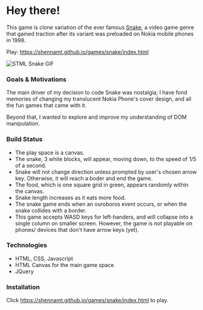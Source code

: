 # Hey there!
This game is clone variation of the ever famous [Snake](https://en.wikipedia.org/wiki/Snake_(video_game_genre) "Snake Wiki"), a video game genre that gained traction after its variant was preloaded on Nokia mobile phones in 1998.

Play: https://shennamt.github.io/games/snake/index.html

![STML Snake GIF](https://media1.giphy.com/media/jAqreL9Cu89mbL9Zfw/giphy.gif?cid=790b7611b6f84984879e90af2fd01d38f3f107b839662a20&rid=giphy.gif&ct=g)
  
### Goals & Motivations
The main driver of my decision to code Snake was nostalgia; I have fond memories of changing my translucent Nokia Phone's cover design, and all the fun games that came with it.

Beyond that, I wanted to explore and improve my understanding of DOM manipulation.
  
### Build Status
- The play space is a canvas.
- The snake, 3 white blocks, will appear, moving down, to the speed of 1/5 of a second.
- Snake will not change direction unless prompted by user's chosen arrow key. Otherwise, it will reach a boder and end the game.
- The food, which is one square grid in green, appears randomly within the canvas.
- Snake length increases as it eats more food.
- The snake game ends when an ouroboros event occurs, or when the snake collides with a border.
- This game accepts WASD keys for left-handers, and will collapse into a single column on smaller screen. However, the game is not playable on phones/ devices that don't have arrow keys (yet).

### Technologies
- HTML, CSS, Javascript
- HTML Canvas for the main game space
- JQuery

### Installation
Click https://shennamt.github.io/games/snake/index.html to play.